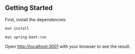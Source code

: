 ## Getting Started

First, install the dependencies:

```bash
mvn install
```


```bash
mvn spring-boot:run
```

Open [http://localhost:3001](http://localhost:3001) with your browser to see the result.

